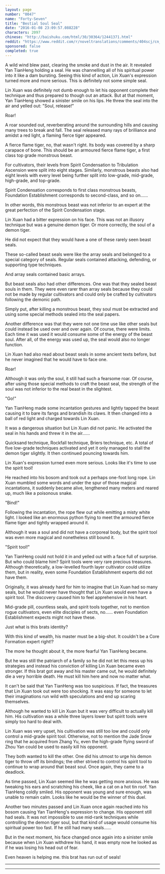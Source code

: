 ```yaml
---
layout: page
number: "0047"
name: "Forty-Seven"
title: "Bestial Soul Seal"
date: "2016-01-08 23:09:57.088228"
characters: 2097
chinese: "http://baishuku.com/html/30/30364/12441371.html"
reddit: "https://www.reddit.com/r/noveltranslations/comments/404scj/cn_tempered_immortal_chapter_0047/"
sponsored: false
completed: true
---
```


A wild wind blew past, clearing the smoke and dust in the air. It revealed Yan TianHeng holding a seal. He was channelling all of his spiritual power into it like a dam bursting. Seeing this kind of action, Lin Xuan's expression turned more and more serious. This is definitely not some simple seal.

Lin Xuan was definitely not dumb enough to let his opponent complete their technique and thus prepared to though out an attack. But at that moment, Yan TianHeng showed a sinister smile on his lips. He threw the seal into the air and yelled out: "Soul, release!"

Roar!

A roar sounded out, reverberating around the surrounding hills and causing many trees to break and fall. The seal released many rays of brilliance and amidst a red light, a flaming fierce tiger appeared.

A fierce flame tiger, no, that wasn't right. Its body was covered by a sharp carapace of bone. This should be an armoured fierce flame tiger, a first class top grade monstrous beast.

For cultivators, their levels from Spirit Condensation to Tribulation Ascension were split into eight stages. Similarly, monstrous beasts also had eight levels with every level being further split into low-grade, mid-grade, high-grade, and top-grade.

Spirit Condensation corresponds to first class monstrous beasts, Foundation Establishment corresponds to second-class, and so on......

In other words, this monstrous beast was not inferior to an expert at the great perfection of the Spirit Condensation stage.

Lin Xuan had a bitter expression on his face. This was not an illusory technique but was a genuine demon tiger. Or more correctly, the soul of a demon tiger.

He did not expect that they would have a one of these rarely seen beast seals.

These so-called beast seals were like the array seals and belonged to a special category of seals. Regular seals contained attacking, defending, or supporting type techniques.

And array seals contained basic arrays.

But beast seals also had other differences. One was that they sealed beast souls in them. They were even rarer than array seals because they could not be made by regular cultivators and could only be crafted by cultivators following the demonic path.

Simply put, after killing a monstrous beast, they soul must be extracted and using some special methods sealed into the seal papers.

Another difference was that they were not one time use like other seals but could instead be used over and over again. Of course, there were limits. Each time it was used it would consume some of the energy of the beast soul. After all, of the energy was used up, the seal would also no longer function.

Lin Xuan had also read about beast seals in some ancient texts before, but he never imagined that he would have to face one.

Roar!

Although it was only the soul, it still had such a fearsome roar. Of course, after using those special methods to craft the beast seal, the strength of the soul was not inferior to the real beast in the slightest.

"Go!"

Yan TianHeng made some incantation gestures and lightly tapped the beast causing it to bare its fangs and brandish its claws. It then changed into a ball of red light and charged towards Lin Xuan.

It was a dangerous situation but Lin Xuan did not panic. He activated the seal in his hands and threw it in the air......

Quicksand technique, Rockfall technique, Briers technique, etc. A total of five low-grade techniques activated and yet it only managed to stall the demon tiger slightly. It then continued pouncing towards him.

Lin Xuan's expression turned even more serious. Looks like it's time to use the spirit tool!

He reached into his bosom and took out a perhaps one-foot long rope. Lin Xuan mumbled some words and under the spur of those magical incantations, it suddenly became alive, lengthened many meters and reared up, much like a poisonous snake.

"Bind!"

Following the incantation, the rope flew out while emitting a misty white light. I looked like an enormous python flying to meet the armoured fierce flame tiger and tightly wrapped around it.

Although it was a soul and did not have a corporeal body, but the spirit tool was even more magical and nonetheless still bound it.

"Spirit tool!"

Yan TianHeng could not hold it in and yelled out with a face full of surprise. But who could blame him? Spirit tools were very rare precious treasures. Although theoretically, a low-levelled fourth layer cultivator could utilize them, but in reality, even some Foundation Establishment experts did not have them.

Originally, it was already hard for him to imagine that Lin Xuan had so many seals, but he would never have thought that Lin Xuan would even have a spirit tool. The discovery caused him to feel apprehensive in his heart.

Mid-grade pill, countless seals, and spirit tools together, not to mention rogue cultivators, even elite disciples of sects, no...... even Foundation Establishment expects might not have these.

Just what is this brats identity?

With this kind of wealth, his master must be a big-shot. It couldn't be a Core Formation expert right!?

The more he thought about it, the more fearful Yan TianHeng became.

But he was still the patriarch of a family so he did not let this mess up his strategies and instead his conviction of killing Lin Xuan became even stronger. If this brat got away and his master came out, he would definitely die a very horrible death. He must kill him here and now no matter what.

It can't be said that Yan TianHeng was too suspicious. If fact, the treasures that Lin Xuan took out were too shocking. It was easy for someone to let their imaginations run wild with speculations and end up scaring themselves.

Although he wanted to kill Lin Xuan but it was very difficult to actually kill him. His cultivation was a while three layers lower but spirit tools were simply too hard to deal with.

Lin Xuan was very upset, his cultivation was still too low and could only control a mid-grade spirit tool. Otherwise, not to mention the Jade Snow ring that he acquired from Zhang Yu, even the high-grade flying sword of Zhou Yan could be used to easily kill his opponent.

They both wanted to kill the other. One did his utmost to urge his demon tiger to throw off its bindings; the other strived to control his spirit tool to continue to wrap around that beast soul. Once again, they came to a deadlock.

As time passed, Lin Xuan seemed like he was getting more anxious. He was tweaking his ears and scratching his cheek, like a cat on a hot tin roof. Yan TianHeng coldly smiled. His opponent was young and sure enough, was unable to remain calm. Looks like he would be the winner of this duel.

Another two minutes passed and Lin Xuan once again reached into his bosom causing Yan TianHeng's expression to change. His opponent still had seals. It was not impossible to use mid-rank techniques while controlling the demon tiger soul, but that kind of usage would consume his spiritual power too fast. If he still had many seals......

But in the next moment, his face changed once again into a sinister smile because when Lin Xuan withdrew his hand, it was empty now he looked as if he was losing his head out of fear.

Even heaven is helping me. this brat has run out of seals!

- - -
- - -



